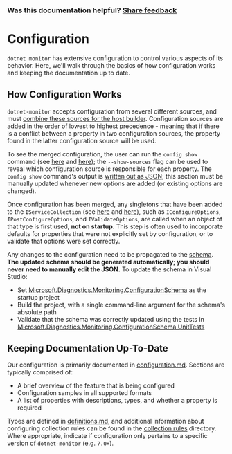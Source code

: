 ### Was this documentation helpful? [Share feedback](https://www.research.net/r/DGDQWXH?src=documentation%2FlearningPath%2Fconfiguration)

# Configuration

`dotnet monitor` has extensive configuration to control various aspects of its behavior. Here, we'll walk through the basics of how configuration works and keeping the documentation up to date.

## How Configuration Works

`dotnet-monitor` accepts configuration from several different sources, and must [combine these sources for the host builder](https://github.com/dotnet/dotnet-monitor/blob/ba8c36235943562581b666e74ef07954313eda56/src/Tools/dotnet-monitor/HostBuilder/HostBuilderHelper.cs#L46). Configuration sources are added in the order of lowest to highest precedence - meaning that if there is a conflict between a property in two configuration sources, the property found in the latter configuration source will be used.

To see the merged configuration, the user can run the `config show` command (see [here](https://github.com/dotnet/dotnet-monitor/blob/ba8c36235943562581b666e74ef07954313eda56/src/Tools/dotnet-monitor/Program.cs#L69) and [here](https://github.com/dotnet/dotnet-monitor/blob/ba8c36235943562581b666e74ef07954313eda56/src/Tools/dotnet-monitor/Commands/ConfigShowCommandHandler.cs)); the `--show-sources` flag can be used to reveal which configuration source is responsible for each property. The `config show` command's output is [written out as JSON](https://github.com/dotnet/dotnet-monitor/blob/ba8c36235943562581b666e74ef07954313eda56/src/Tools/dotnet-monitor/ConfigurationJsonWriter.cs); this section must be manually updated whenever new options are added (or existing options are changed).

Once configuration has been merged, any singletons that have been added to the `IServiceCollection` (see [here](https://github.com/dotnet/dotnet-monitor/blob/ba8c36235943562581b666e74ef07954313eda56/src/Tools/dotnet-monitor/ServiceCollectionExtensions.cs) and [here](https://github.com/dotnet/dotnet-monitor/blob/ba8c36235943562581b666e74ef07954313eda56/src/Tools/dotnet-monitor/Commands/CollectCommandHandler.cs#L80)), such as `IConfigureOptions`, `IPostConfigureOptions`, and `IValidateOptions`, are called when an object of that type is first used, **not on startup**. This step is often used to incorporate defaults for properties that were not explicitly set by configuration, or to validate that options were set correctly. 

Any changes to the configuration need to be propagated to the [schema](https://github.com/dotnet/dotnet-monitor/blob/ba8c36235943562581b666e74ef07954313eda56/documentation/schema.json). **The updated schema should be generated automatically; you should never need to manually edit the JSON.** To update the schema in Visual Studio:
* Set [Microsoft.Diagnostics.Monitoring.ConfigurationSchema](https://github.com/dotnet/dotnet-monitor/tree/ba8c36235943562581b666e74ef07954313eda56/src/Tests/Microsoft.Diagnostics.Monitoring.ConfigurationSchema) as the startup project
* Build the project, with a single command-line argument for the schema's absolute path
* Validate that the schema was correctly updated using the tests in [Microsoft.Diagnostics.Monitoring.ConfigurationSchema.UnitTests](https://github.com/dotnet/dotnet-monitor/tree/ba8c36235943562581b666e74ef07954313eda56/src/Tests/Microsoft.Diagnostics.Monitoring.ConfigurationSchema.UnitTests)

## Keeping Documentation Up-To-Date

Our configuration is primarily documented in [configuration.md](https://github.com/dotnet/dotnet-monitor/blob/main/documentation/configuration.md). Sections are typically comprised of:
* A brief overview of the feature that is being configured
* Configuration samples in all supported formats
* A list of properties with descriptions, types, and whether a property is required

Types are defined in [definitions.md](https://github.com/dotnet/dotnet-monitor/blob/main/documentation/api/definitions.md), and additional information about configuring collection rules can be found in the [collection rules](https://github.com/dotnet/dotnet-monitor/blob/main/documentation/collectionrules) directory. Where appropriate, indicate if configuration only pertains to a specific version of `dotnet-monitor` (e.g. `7.0+`).

